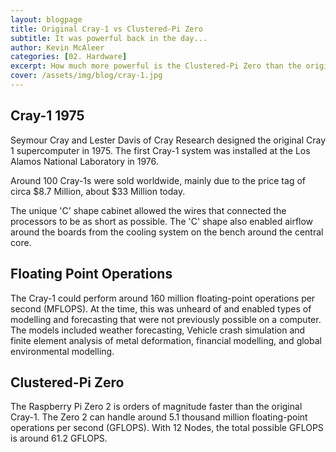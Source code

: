 ```yaml
---
layout: blogpage
title: Original Cray-1 vs Clustered-Pi Zero 
subtitle: It was powerful back in the day...
author: Kevin McAleer
categories: [02. Hardware]
excerpt: How much more powerful is the Clustered-Pi Zero than the original Cray-1? You won't believe it...
cover: /assets/img/blog/cray-1.jpg
---
```


## Cray-1 1975
Seymour Cray and Lester Davis of Cray Research designed the original Cray 1 supercomputer in 1975. The first Cray-1 system was installed at the Los Alamos National Laboratory in 1976. 

Around 100 Cray-1s were sold worldwide, mainly due to the price tag of circa $8.7 Million, about $33 Million today. 

The unique 'C' shape cabinet allowed the wires that connected the processors to be as short as possible. The 'C' shape also enabled airflow around the boards from the cooling system on the bench around the central core.

## Floating Point Operations
The Cray-1 could perform around 160 million floating-point operations per second (MFLOPS). At the time, this was unheard of and enabled types of modelling and forecasting that were not previously possible on a computer. The models included weather forecasting, Vehicle crash simulation and finite element analysis of metal deformation, financial modelling, and global environmental modelling.

## Clustered-Pi Zero
The Raspberry Pi Zero 2 is orders of magnitude faster than the original Cray-1. The Zero 2 can handle around 5.1 thousand million floating-point operations per second (GFLOPS). With 12 Nodes, the total possible GFLOPS is around 61.2 GFLOPS.

